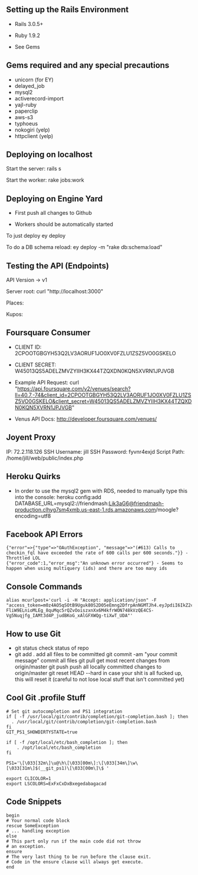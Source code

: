 Setting up the Rails Environment
---
* Rails 3.0.5+
* Ruby 1.9.2

* See Gems

Gems required and any special precautions
---
* unicorn (for EY)
* delayed_job
* mysql2
* activerecord-import
* yajl-ruby
* paperclip
* aws-s3
* typhoeus
* nokogiri (yelp)
* httpclient (yelp)

Deploying on localhost
---
Start the server:
    rails s
    
Start the worker:
    rake jobs:work

Deploying on Engine Yard
---
* First push all changes to Github

* Workers should be automatically started

To just deploy
    ey deploy
    
To do a DB schema reload:
    ey deploy -m "rake db:schema:load"


Testing the API (Endpoints)
---
API Version -> v1

Server root:
    curl "http://localhost:3000"
    
Places:

Kupos:


Foursquare Consumer
---
* CLIENT ID: 2CPOOTGBGYH53Q2LV3AORUF1JO0XV0FZLU1ZSZ5VO0GSKELO
* CLIENT SECRET: W45013QS5ADELZMVZYIIH3KX44TZQXDN0KQN5XVRN1JPJVGB

* Example API Request:
    curl "https://api.foursquare.com/v2/venues/search?ll=40.7,-74&client_id=2CPOOTGBGYH53Q2LV3AORUF1JO0XV0FZLU1ZSZ5VO0GSKELO&client_secret=W45013QS5ADELZMVZYIIH3KX44TZQXDN0KQN5XVRN1JPJVGB"

* Venus API Docs:
http://developer.foursquare.com/venues/

Joyent Proxy
---
IP: 72.2.118.126
SSH Username: jill
SSH Password: fyvnr4exjd
Script Path: /home/jill/web/public/index.php

Heroku Quirks
---
* In order to use the mysql2 gem with RDS, needed to manually type this into the console:
heroku config:add DATABASE_URL=mysql2://friendmash:Lik3aG6@friendmash-production.clhyg7sm4xmb.us-east-1.rds.amazonaws.com/moogle?encoding=utf8

Facebook API Errors
---
    {"error"=>{"type"=>"OAuthException", "message"=>"(#613) Calls to checkin_fql have exceeded the rate of 600 calls per 600 seconds."}} - Throttled LOL
    {"error_code":1,"error_msg":"An unknown error occurred"} - Seems to happen when using multiquery (ids) and there are too many ids

Console Commands
---
    alias mcurlpost='curl -i -H "Accept: application/json" -F "access_token=m0z4AO5qSOtB9Uguk80S2D05eEmng2DfrpAnNGMTJh4.eyJpdiI6IkZ2cFVNbHBSaHByVkswZURhZHF3aFEifQ.F4IKIBxFkQqQQkgEyG5SEeaFVBsPT_d_XGwf88o8j8yQrBX-FliW9ELnioMLEg_8quMqc5rQZvOoiszxnXx6M4kfrWON748kVzQE4CS-Vg5Nuqjfg_IAMt3d4P_judBKoG_xAlGFXWQg-tiXwT_UDA"'

How to use Git
---
* git status
  check status of repo
* git add .
  add all files to be committed
git commit -am "your commit message"
  commit all files
git pull
  get most recent changes from origin/master
git push
  push all locally committed changes to origin/master
git reset HEAD --hard
  in case your shit is all fucked up, this will reset it (careful to not lose local stuff that isn't committed yet)

Cool Git .profile Stuff
---
    # Set git autocompletion and PS1 integration
    if [ -f /usr/local/git/contrib/completion/git-completion.bash ]; then
      . /usr/local/git/contrib/completion/git-completion.bash
    fi
    GIT_PS1_SHOWDIRTYSTATE=true

    if [ -f /opt/local/etc/bash_completion ]; then
        . /opt/local/etc/bash_completion
    fi

    PS1='\[\033[32m\]\u@\h\[\033[00m\]:\[\033[34m\]\w\[\033[31m\]$(__git_ps1)\[\033[00m\]\$ '

    export CLICOLOR=1
    export LSCOLORS=ExFxCxDxBxegedabagacad

Code Snippets
---
    begin
    # Your normal code block
    rescue SomeException
    # ... handling exception
    else
    # This part only run if the main code did not throw
    # an exception.
    ensure
    # The very last thing to be run before the clause exit.
    # Code in the ensure clause will always get execute.
    end